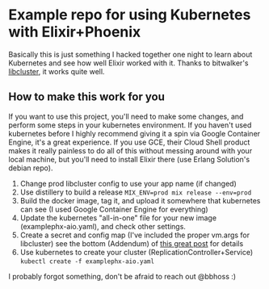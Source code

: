 # Example repo for using Kubernetes with Elixir+Phoenix
Basically this is just something I hacked together one night to learn about Kubernetes and see how well Elixir worked with it. Thanks to bitwalker's [libcluster](https://github.com/bitwalker/libcluster), it works quite well.


## How to make this work for you
If you want to use this project, you'll need to make some changes, and perform some steps in your kubernetes environment. If you haven't used kubernetes before I highly recommend giving it a spin via Google Container Engine, it's a great experience. If you use GCE, their Cloud Shell product makes it really painless to do all of this without messing around with your local machine, but you'll need to install Elixir there (use Erlang Solution's debian repo).

1. Change prod libcluster config to use your app name (if changed)
2. Use distillery to build a release `MIX_ENV=prod mix release --env=prod`
3. Build the docker image, tag it, and upload it somewhere that kubernetes can see (I used Google Container Engine for everything)
4. Update the kubernetes "all-in-one" file for your new image (examplephx-aio.yaml), and check other settings.
5. Create a secret and config map (I've included the proper vm.args for libcluster) see the bottom (Addendum) of [this great post](https://substance.brpx.com/clustering-elixir-nodes-on-kubernetes-e85d0c26b0cf) for details
6. Use kubernetes to create your cluster (ReplicationController+Service) `kubectl create -f examplephx-aio.yaml`

I probably forgot something, don't be afraid to reach out @bbhoss :)
